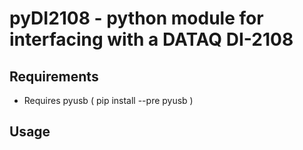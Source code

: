 # pyDI2108 - python module for interfacing with a DATAQ DI-2108

## Requirements

* Requires pyusb ( pip install --pre pyusb )

## Usage
